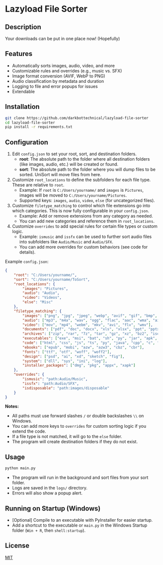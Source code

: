 # Lazyload File Sorter

## Description
Your downloads can be put in one place now! (Hopefully)

## Features
- Automatically sorts images, audio, video, and more
- Customizable rules and overrides (e.g., music vs. SFX)
- Image format conversion (AVIF, WebP to PNG)
- Audio classification by metadata and duration
- Logging to file and error popups for issues
- Extendable

## Installation

```bash
git clone https://github.com/darkbottechnical/lazyload-file-sorter
cd lazyload-file-sorter
pip install -r requirements.txt
```

## Configuration

1. Edit `config.json` to set your root, sort, and destination folders.
   - **root**: The absolute path to the folder where all destination folders (like images, audio, etc.) will be created or found.
   - **sort**: The absolute path to the folder where you will dump files to be sorted. UniSort will move files from here.
2. Customize `root_locations` to define the subfolders for each file type. These are relative to `root`.
   - Example: If `root` is `C:/Users/yourname/` and `images` is `Pictures`, images will be moved to `C:/Users/yourname/Pictures`.
   - Supported keys: `images`, `audio`, `video`, `else` (for uncategorized files).
3. Customize `filetype_matching` to control which file extensions go into which categories. This is now fully configurable in your `config.json`.
   - Example: Add or remove extensions from any category as needed.
   - You can add new categories and reference them in `root_locations`.
4. Customize `overrides` to add special rules for certain file types or custom logic.
   - Example: `ismusic` and `issfx` can be used to further sort audio files into subfolders like `Audio/Music` and `Audio/SFX`.
   - You can add more overrides for custom behaviors (see code for details).

Example `config.json`:
```json
{
    "root": "C:/Users/yourname/",
    "sort": "C:/Users/yourname/ToSort",
    "root_locations": {
        "images": "Pictures",
        "audio": "Audio",
        "video": "Videos",
        "else": "Misc"
    },
    "filetype_matching": {
        "images": ["png", "jpg", "jpeg", "webp", "avif", "gif", "bmp", "tiff", "svg", "heic"],
        "audio": ["mp3", "m4a", "wav", "ogg", "flac", "aac", "wma", "aiff"],
        "video": ["mov", "mp4", "webm", "mkv", "avi", "flv", "wmv"],
        "documents": ["pdf", "doc", "docx", "xls", "xlsx", "ppt", "pptx", "txt", "odt", "csv", "rtf"],
        "archives": ["zip", "rar", "7z", "tar", "gz", "xz", "bz2", "iso"],
        "executables": ["exe", "msi", "bat", "sh", "py", "jar", "apk", "app", "deb", "rpm"],
        "code": ["html", "css", "js", "ts", "py", "java", "cpp", "c", "cs", "php", "go", "rs", "swift", "kt", "lua"],
        "ebooks": ["epub", "mobi", "azw", "azw3", "cbz", "cbr"],
        "fonts": ["ttf", "otf", "woff", "woff2"],
        "design": ["psd", "ai", "xd", "sketch", "fig"],
        "system": ["dll", "sys", "ini", "log"],
        "installer_packages": ["dmg", "pkg", "appx", "xapk"]
    },
    "overrides": {
        "ismusic": "path:Audio/Music",
        "issfx": "path:Audio/SFX",
        "isdisposable": "path:images/disposable"
    }
}
```

**Notes:**
- All paths must use forward slashes `/` or double backslashes `\\` on Windows.
- You can add more keys to `overrides` for custom sorting logic if you extend the code.
- If a file type is not matched, it will go to the `else` folder.
- The program will create destination folders if they do not exist.

## Usage

```bash
python main.py
```

- The program will run in the background and sort files from your sort folder.
- Logs are saved in the `logs/` directory.
- Errors will also show a popup alert.

## Running on Startup (Windows)
- [Optional] Compile to an executable with PyInstaller for easier startup.
- Add a shortcut to the executable or `main.py` in the Windows Startup folder (`Win + R`, then `shell:startup`).

## License
[MIT](LICENSE)